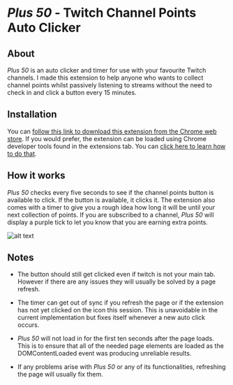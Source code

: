 # *Plus 50* - Twitch Channel Points Auto Clicker

## About

*Plus 50*  is an auto clicker and timer for use with your favourite Twitch channels. I made this extension to help anyone who wants to collect channel points whilst passively listening to streams without the need to check in and click a button every 15 minutes.

## Installation

You can [follow this link to download this extension from the Chrome web store](https://chrome.google.com/webstore/detail/plus-50-twitch-auto-click/dnahnijjaalomjcompoikbppkoopijam?hl=en&authuser=0). If you would prefer, the extension can be loaded using Chrome developer tools found in the extensions tab. You can [click here to learn how to do that](https://webkul.com/blog/how-to-install-the-unpacked-extension-in-chrome/#:~:text=Follow%20the%20steps%20to%20load,Then%20Select%20Extensions.&text=Click%20on%20Load%20Unpacked%20and%20select%20your%20Unzip%20folder.).

## How it works

*Plus 50* checks every five seconds to see if the channel points button is available to click. If the button is available, it clicks it. The extension also comes with a timer to give you a rough idea how long it will be until your next collection of points. If you are subscribed to a channel, *Plus 50* will display a purple tick to let you know that you are earning extra points.

![alt text](https://i.imgur.com/ZWdpWXw.png)

## Notes

* The button should still get clicked even if twitch is not your main tab. However if there are any issues they will usually be solved by a page refresh.

* The timer can get out of sync if you refresh the page or if the extension has not yet clicked on the icon this session. This is unavoidable in the current implementation but fixes itself whenever a new auto click occurs.

* *Plus 50* will not load in for the first ten seconds after the page loads. This is to ensure that all of the needed page elements are loaded as the DOMContentLoaded event was producing unreliable results.

* If any problems arise with *Plus 50* or any of its functionalities, refreshing the page will usually fix them.
